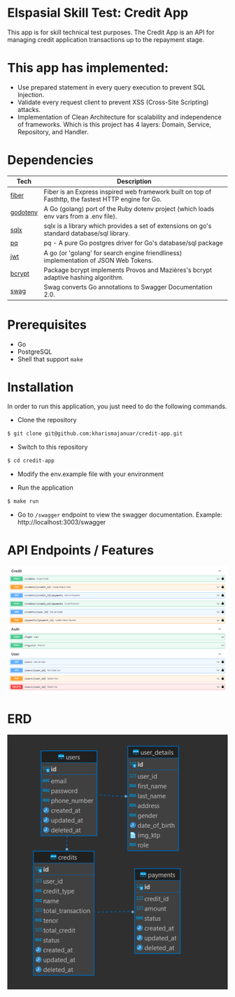 # Elspasial Skill Test: Credit App

This app is for skill technical test purposes. The Credit App is an API for managing credit application transactions up to the repayment stage.

# This app has implemented:

- Use prepared statement in every query execution to prevent SQL Injection.
- Validate every request client to prevent XSS (Cross-Site Scripting) attacks.
- Implementation of Clean Architecture for scalability and independence of frameworks. Which is this project has 4 layers: Domain, Service, Repository, and Handler.

# Dependencies

| **Tech**                                                               | **Description**                                                                                             |
| ---------------------------------------------------------------------- | ------------------------------------------------------------------------------------------------------------|
| [fiber](https://github.com/gofiber/fiber)                              | Fiber is an Express inspired web framework built on top of Fasthttp, the fastest HTTP engine for Go.        |
| [godotenv](https://github.com/joho/godotenv)                           | A Go (golang) port of the Ruby dotenv project (which loads env vars from a .env file).                      |
| [sqlx](https://github.com/jmoiron/sqlx)                                | sqlx is a library which provides a set of extensions on go's standard database/sql library.                 |
| [pq](https://github.com/lib/pq)                                        | pq - A pure Go postgres driver for Go's database/sql package                                                | 
| [jwt](https://github.com/golang-jwt/jwt)                               | A go (or 'golang' for search engine friendliness) implementation of JSON Web Tokens.                        |    
| [bcrypt](https://cs.opensource.google/go/x/crypto)                     | Package bcrypt implements Provos and Mazières's bcrypt adaptive hashing algorithm.                          |
| [swag](https://github.com/swaggo/swag#swag)                            | Swag converts Go annotations to Swagger Documentation 2.0.                                                  |

# Prerequisites

- Go
- PostgreSQL
- Shell that support `make`

# Installation

In order to run this application, you just need to do the following commands.

- Clone the repository

```bash
$ git clone git@github.com:kharismajanuar/credit-app.git
```

- Switch to this repository

```bash
$ cd credit-app
```

- Modify the env.example file with your environment

- Run the application

```bash
$ make run
```

- Go to `/swagger` endpoint to view the swagger documentation. Example: http://localhost:3003/swagger

# API Endpoints / Features

![List API](./assets/ListAPI.png)

# ERD

![ERD](./assets/ERD.png)

